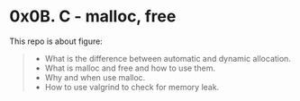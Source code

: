 # 0x0B. C - malloc, free

This repo is about figure:

> - What is the difference between automatic and dynamic allocation.
> - What is malloc and free and how to use them.
> - Why and when use malloc.
> - How to use valgrind to check for memory leak.
